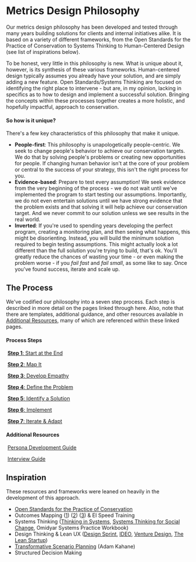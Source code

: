 # Metrics Design Philosophy

Our metrics design philosophy has been developed and tested through many years building solutions for clients and internal initiatives alike. It is based on a variety of different frameworks, from the Open Standards for the Practice of Conservation to Systems Thinking to Human-Centered Design (see list of inspirations below). 

To be honest, very little in this philosophy is new. What is unique about it, however, is its synthesis of these various frameworks. Human-centered design typically assumes you already have your solution, and are simply adding a new feature. Open Standards/Systems Thinking are focused on identifying the right place to intervene - but are, in my opinion, lacking in specifics as to how to design and implement a successful solution. Bringing the concepts within these processes together creates a more holistic, and hopefully impactful, approach to conservation.

#### So how is it unique?

There's a few key characteristics of this philosophy that make it unique.

* **People-first**: This philosophy is unapologetically people-centric. We seek to change people's behavior to achieve our conservation targets. We do that by solving people's problems or creating new opportunities for people. If changing human behavior isn't at the core of your problem or central to the success of your strategy, this isn't the right process for you.
* **Evidence-based**: Prepare to test every assumption! We seek evidence from the very beginning of the process - we do not wait until we've implemented the program to start testing our assumptions. Importantly, we do not even entertain solutions until we have strong evidence that the problem exists and that solving it will help achieve our conservation target. And we never commit to our solution unless we see results in the real world.
* **Inverted**: If you're used to spending years developing the perfect program, creating a monitoring plan, and then seeing what happens, this might be disorienting. Instead, you will build the minimum solution required to begin testing assumptions. This might actually look a lot different than the full solution you're trying to build, that's ok. You'll greatly reduce the chances of wasting your time - or even making the problem worse - if you *fail fast* and *fail small*, as some like to say. Once you've found success, iterate and scale up.

## The Process

We've codified our philosophy into a seven step process. Each step is described in more detail on the pages linked through here. Also, note that there are templates, additional guidance, and other resources available in [Additional Resources](#additional-resources), many of which are referenced within these linked pages.

#### Process Steps

​    [**Step 1**: Start at the End](step1-start-at-the-end.md)

​    [**Step 2**: Map It](step2-map-it.md)

​    [**Step 3**: Develop Empathy](step3-develop-empathy.md)

​	[**Step 4**: Define the Problem](step4-define-the-problem.md)

​	[**Step 5**: Identify a Solution](step5-identify-a-solution.md)

​	[**Step 6**: Implement](../under-construction.md)

​	[**Step 7**: Iterate & Adapt](../under-construction.md)

#### Additional Resources

​	[Persona Development Guide](../additional-resources/persona-guide.md)

​	[Interview Guide](../additional-resources/interview-guide.md)

## Inspiration

These resources and frameworks were leaned on heavily in the development of this approach.

* [Open Standards for the Practice of Conservation](http://cmp-openstandards.org/)
* Outcomes Mapping ([1](http://www.researchtoaction.org/2012/01/outcome-mapping-a-basic-introduction/)) ([2](https://www.betterevaluation.org/en/plan/approach/outcome_mapping)) ([3](https://www.outcomemapping.ca/)) & EI Speed Training
* Systems Thinking ([Thinking in Systems](https://www.amazon.com/Thinking-Systems-Donella-H-Meadows/dp/1603580557/ref=sr_1_cc_1?s=aps&ie=UTF8&qid=1539375324&sr=1-1-catcorr&keywords=thinking+in+systems+book), [Systems Thinking for Social Change](https://www.amazon.com/Systems-Thinking-Social-Change-Consequences/dp/160358580X/ref=sr_1_1?ie=UTF8&qid=1539375342&sr=8-1&keywords=systems+thinking+for+social+change+book), Omidyar Systems Practice Workbook)
* Design Thinking & Lean UX ([Design Sprint](http://www.gv.com/sprint/), [IDEO](https://www.ideo.com/), [Venture Design](https://www.alexandercowan.com/venture-design/), [The Lean Startup](https://www.amazon.com/dp/0307887898/ref=cm_sw_em_r_mt_dp_U_ZqHWDbS9EHVJG  ))
* [Transformative Scenario Planning](https://www.amazon.com/Transformative-Scenario-Planning-Working-Together/dp/1609944909/ref=sr_1_1?ie=UTF8&qid=1539375502&sr=8-1&keywords=transformative+scenario+planning) (Adam Kahane)
* Structured Decision Making


